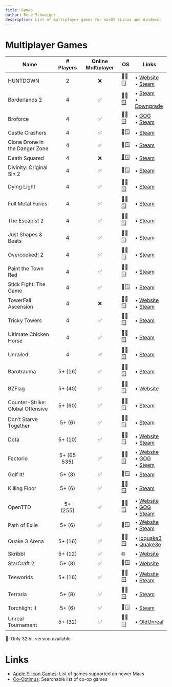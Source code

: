 ```yaml
---
title: Games
author: René Schwaiger
description: List of multiplayer games for macOS (Linux and Windows)
---
```


# Multiplayer Games

| Name                             |  # Players  | Online Multiplayer | OS              | Links                                                                                                                                                       |
| -------------------------------- | :---------: | :----------------: | --------------- | ----------------------------------------------------------------------------------------------------------------------------------------------------------- |
| HUNTDOWN                         |      2      |         ❌         | 🍏🐧🪟           | • [Website](https://huntdown.com) <br/> • [Steam](https://store.steampowered.com/app/598550/HUNTDOWN/)                                                      |
| Borderlands 2                    |      4      |         ✅         | 🍏🐧🪟           | • [Steam](https://store.steampowered.com/agecheck/app/49520/) <br/> • [Downgrade](https://steamcommunity.com/sharedfiles/filedetails/?id=2014284368)        |
| Broforce                         |      4      |         ✅         | 🍏🐧🪟           | • [GOG](https://www.gog.com/game/broforce) <br/> • [Steam](https://store.steampowered.com/app/274190/Broforce/)                                             |
| Castle Crashers                  |      4      |         ✅         | 🍏🪟             | • [Steam](https://store.steampowered.com/app/204360/Castle_Crashers/)                                                                                       |
| Clone Drone in the Danger Zone   |      4      |         ✅         | 🍏🪟             | • [Steam](https://store.steampowered.com/app/597170/Clone_Drone_in_the_Danger_Zone/)                                                                        |
| Death Squared                    |      4      |         ❌         | [🍎](#32bit)🪟   | • [Steam](https://store.steampowered.com/app/471810/Death_Squared/)                                                                                         |
| Divinity: Original Sin 2         |      4      |         ✅         | 🍏🪟             | • [Steam](https://store.steampowered.com/app/435150/Divinity_Original_Sin_2__Definitive_Edition/)                                                           |
| Dying Light                      |      4      |         ✅         | 🍏🐧🪟           | • [Steam](https://store.steampowered.com/app/239140/Dying_Light_Enhanced_Edition/)                                                                          |
| Full Metal Furies                |      4      |         ✅         | 🍏🐧🪟           | • [Steam](https://store.steampowered.com/app/416600/Full_Metal_Furies/)                                                                                     |
| The Escapist 2                   |      4      |         ✅         | 🍏🐧🪟           | • [Steam](https://store.steampowered.com/app/641990/The_Escapists_2/)                                                                                       |
| Just Shapes & Beats              |      4      |         ✅         | 🍏🐧🪟           | • [Steam](https://store.steampowered.com/app/531510/Just_Shapes__Beats/)                                                                                    |
| Overcooked! 2                    |      4      |         ✅         | 🍏🐧🪟           | • [Steam](https://store.steampowered.com/app/728880/Overcooked_2/)                                                                                          |
| Paint the Town Red               |      4      |         ✅         | 🍏🐧🪟           | • [Steam](https://store.steampowered.com/app/337320/Paint_the_Town_Red/)                                                                                    |
| Stick Fight: The Game            |      4      |         ✅         | 🍏🪟             | • [Steam](https://store.steampowered.com/app/674940/)                                                                                                       |
| TowerFall Ascension              |      4      |         ❌         | 🍏🐧🪟           | • [Website](http://www.towerfall-game.com) <br/> • [Steam](https://store.steampowered.com/app/251470/TowerFall_Ascension/)                                  |
| Tricky Towers                    |      4      |         ✅         | 🍏🐧🪟           | • [Steam](https://store.steampowered.com/app/437920/)                                                                                                       |
| Ultimate Chicken Horse           |      4      |         ✅         | 🍏🐧🪟           | • [Steam](https://store.steampowered.com/app/386940/Ultimate_Chicken_Horse/)                                                                                |
| Unrailed!                        |      4      |         ✅         | 🍏🐧🪟           | • [Steam](https://store.steampowered.com/app/1016920/Unrailed/)                                                                                             |
| Barotrauma                       |   5+ (16)   |         ✅         | 🍏🐧🪟           | • [Steam](https://store.steampowered.com/app/602960/Barotrauma/)                                                                                            |
| BZFlag                           |   5+ (40)   |         ✅         | 🍏🐧🪟           | • [Website](https://www.bzflag.org)                                                                                                                         |
| Counter-Strike: Global Offensive |   5+ (60)   |         ✅         | 🍏🐧🪟           | • [Steam](https://store.steampowered.com/app/730)                                                                                                           |
| Don’t Starve Together            |   5+ (6)    |         ✅         | 🍏🐧🪟           | • [Steam](https://store.steampowered.com/app/322330/Dont_Starve_Together/)                                                                                  |
| Dota                             |   5+ (10)   |         ✅         | 🍏🐧🪟           | • [Website](https://www.dota2.com) <br/> • [Steam](https://store.steampowered.com/app/570/Dota_2/)                                                          |
| Factorio                         | 5+ (65 535) |         ✅         | 🍏🐧🪟           | • [Website](https://www.factorio.com) <br/> • [GOG](https://www.gog.com/game/factorio) <br/> • [Steam](https://store.steampowered.com/app/427520/Factorio/) |
| Golf It!                         |   5+ (8)    |         ✅         | 🍏🪟             | • [Steam](https://store.steampowered.com/app/571740/Golf_It/)                                                                                               |
| Killing Floor                    |   5+ (6)    |         ✅         | [🍎](#32bit)🐧🪟 | • [Steam](https://store.steampowered.com/app/1250/Killing_Floor)                                                                                            |
| OpenTTD                          |  5+ (255)   |         ✅         | 🍏🐧🪟           | • [Website](https://www.openttd.org/) <br/>• [GOG](https://www.gog.com/game/openttd) <br/> • [Steam](https://store.steampowered.com/app/1536610/OpenTTD/)   |
| Path of Exile                    |   5+ (6)    |         ✅         | 🍏🪟             | • [Website](https://www.pathofexile.com) <br/> • [Steam](https://store.steampowered.com/app/238960/Path_of_Exile/)                                          |
| Quake 3 Arena                    |   5+ (16)   |         ✅         | 🍏🐧🪟           | • [ioquake3](https://github.com/ioquake/ioq3) <br/> • [Quake3e](https://github.com/ec-/Quake3e)                                                             |
| Skribbl                          |   5+ (12)   |         ✅         | 🌐              | • [Website](https://skribbl.io)                                                                                                                             |
| StarCraft 2                      |   5+ (8)    |         ✅         | 🍏🪟             | • [Website](https://starcraft2.com)                                                                                                                         |
| Teeworlds                        |   5+ (16)   |         ✅         | 🍏🐧🪟           | • [Website](https://www.teeworlds.com) <br/> • [Steam](https://store.steampowered.com/app/380840/Teeworlds/)                                                |
| Terraria                         |   5+ (8)    |         ✅         | 🍏🐧🪟           | • [Steam](https://store.steampowered.com/app/105600/Terraria/)                                                                                              |
| Torchlight II                    |   5+ (6)    |         ✅         | 🍏🪟             | • [Steam](https://store.steampowered.com/app/200710/Torchlight_II/)                                                                                         |
| Unreal Tournament                |   5+ (32)   |         ✅         | 🍏🐧🪟           | • [OldUnreal](https://github.com/OldUnreal/UnrealTournamentPatches)                                                                                         |

<a name="32bit">🍎</a>: Only 32 bit version available

# Links

- [Apple Silicon Games](https://applesilicongames.com/games): List of games supported on newer Macs
- [Co-Optimus](https://www.co-optimus.com/games.php): Searchable list of co-op games
